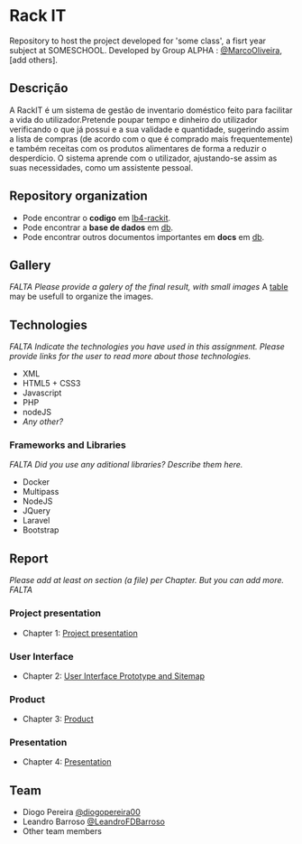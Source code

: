# Rack IT

Repository to host the project developed for 'some class', a fisrt year subject at SOMESCHOOL. Developed by Group ALPHA : [@MarcoOliveira](https://github.com/marcoamarooliveira), [add others].

## Descrição
A RackIT é um sistema de gestão de inventario doméstico feito para facilitar a vida do utilizador.Pretende poupar tempo e dinheiro do utilizador verificando o que já possui e a sua validade e quantidade, sugerindo assim a lista de compras (de acordo com o que é comprado mais frequentemente) e também receitas com os produtos alimentares de forma a reduzir o desperdício. O sistema aprende com o utilizador, ajustando-se assim as suas necessidades, como um assistente pessoal.

## Repository organization

* Pode encontrar o **codigo** em [lb4-rackit](https://github.com/RackITPW/report/tree/main/lb4-rackit).
* Pode encontrar a **base de dados** em [db](https://github.com/RackITPW/report/tree/main/lb4-rackit).
* Pode encontrar outros documentos importantes em **docs** em [db](https://github.com/RackITPW/report/tree/main/lb4-rackit).

## Gallery
_FALTA_
_Please provide a galery of the final result, with small images_
A [table](https://www.markdownguide.org/extended-syntax/#tables) may be usefull to organize the images.

## Technologies
_FALTA_
_Indicate the technologies you have used in this assignment. Please provide links for the user to read more about those technologies._
* XML
* HTML5 + CSS3
* Javascript
* PHP
* nodeJS
* _Any other?_

### Frameworks and Libraries
_FALTA_
_Did you use any aditional libraries? Describe them here._
* Docker
* Multipass
* NodeJS
* JQuery
* Laravel
* Bootstrap

## Report
_Please add at least on section (a file) per Chapter. But you can add more._
_FALTA_
### Project presentation
* Chapter 1: [Project presentation](doc/c1.md)
### User Interface 
* Chapter 2: [User Interface Prototype and Sitemap](doc/c2.md)
### Product
* Chapter 3: [Product](doc/c3.md)
### Presentation
* Chapter 4: [Presentation](doc/c4.md)

## Team
* Diogo Pereira [@diogopereira00](https://github.com/diogopereira00)
* Leandro Barroso [@LeandroFDBarroso](https://github.com/LeandroFDBarroso) 
* Other team members
